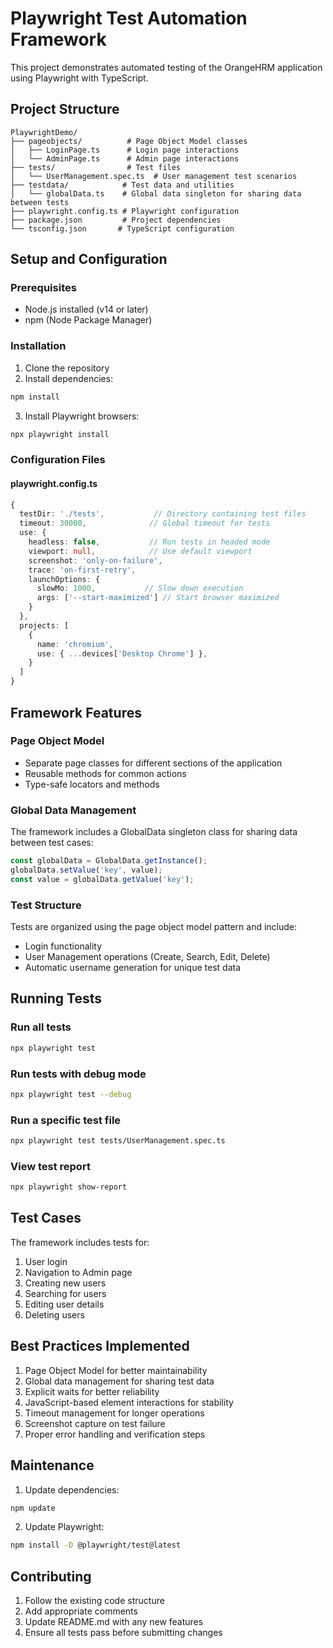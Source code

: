 # Playwright Test Automation Framework

This project demonstrates automated testing of the OrangeHRM application using Playwright with TypeScript.

## Project Structure
```
PlaywrightDemo/
├── pageobjects/          # Page Object Model classes
│   ├── LoginPage.ts      # Login page interactions
│   └── AdminPage.ts      # Admin page interactions
├── tests/                # Test files
│   └── UserManagement.spec.ts  # User management test scenarios
├── testdata/            # Test data and utilities
│   └── globalData.ts    # Global data singleton for sharing data between tests
├── playwright.config.ts # Playwright configuration
├── package.json         # Project dependencies
└── tsconfig.json       # TypeScript configuration
```

## Setup and Configuration

### Prerequisites
- Node.js installed (v14 or later)
- npm (Node Package Manager)

### Installation
1. Clone the repository
2. Install dependencies:
```bash
npm install
```
3. Install Playwright browsers:
```bash
npx playwright install
```

### Configuration Files

#### playwright.config.ts
```typescript
{
  testDir: './tests',           // Directory containing test files
  timeout: 30000,              // Global timeout for tests
  use: {
    headless: false,           // Run tests in headed mode
    viewport: null,            // Use default viewport
    screenshot: 'only-on-failure',
    trace: 'on-first-retry',
    launchOptions: {
      slowMo: 1000,           // Slow down execution
      args: ['--start-maximized'] // Start browser maximized
    }
  },
  projects: [
    {
      name: 'chromium',
      use: { ...devices['Desktop Chrome'] },
    }
  ]
}
```

## Framework Features

### Page Object Model
- Separate page classes for different sections of the application
- Reusable methods for common actions
- Type-safe locators and methods

### Global Data Management
The framework includes a GlobalData singleton class for sharing data between test cases:
```typescript
const globalData = GlobalData.getInstance();
globalData.setValue('key', value);
const value = globalData.getValue('key');
```

### Test Structure
Tests are organized using the page object model pattern and include:
- Login functionality
- User Management operations (Create, Search, Edit, Delete)
- Automatic username generation for unique test data

## Running Tests

### Run all tests
```bash
npx playwright test
```

### Run tests with debug mode
```bash
npx playwright test --debug
```

### Run a specific test file
```bash
npx playwright test tests/UserManagement.spec.ts
```

### View test report
```bash
npx playwright show-report
```

## Test Cases
The framework includes tests for:
1. User login
2. Navigation to Admin page
3. Creating new users
4. Searching for users
5. Editing user details
6. Deleting users

## Best Practices Implemented
1. Page Object Model for better maintainability
2. Global data management for sharing test data
3. Explicit waits for better reliability
4. JavaScript-based element interactions for stability
5. Timeout management for longer operations
6. Screenshot capture on test failure
7. Proper error handling and verification steps

## Maintenance
1. Update dependencies:
```bash
npm update
```
2. Update Playwright:
```bash
npm install -D @playwright/test@latest
```

## Contributing
1. Follow the existing code structure
2. Add appropriate comments
3. Update README.md with any new features
4. Ensure all tests pass before submitting changes
